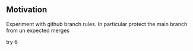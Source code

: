 <h2>Motivation</h2>
Experiment with github branch rules. In particular protect the main branch from un expected merges

try 6
